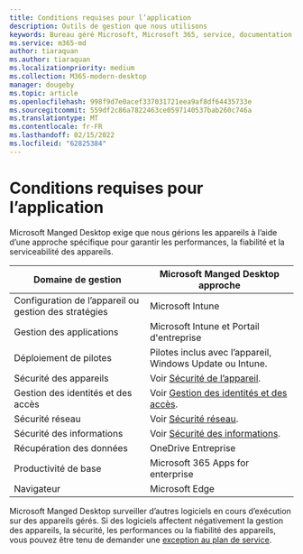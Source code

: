 ```yaml
---
title: Conditions requises pour l’application
description: Outils de gestion que nous utilisons
keywords: Bureau géré Microsoft, Microsoft 365, service, documentation
ms.service: m365-md
author: tiaraquan
ms.author: tiaraquan
ms.localizationpriority: medium
ms.collection: M365-modern-desktop
manager: dougeby
ms.topic: article
ms.openlocfilehash: 998f9d7e0acef337031721eea9af8df64435733e
ms.sourcegitcommit: 559df2c86a7822463ce0597140537bab260c746a
ms.translationtype: MT
ms.contentlocale: fr-FR
ms.lasthandoff: 02/15/2022
ms.locfileid: "62825384"
---
```

# <a name="app-requirements"></a>Conditions requises pour l’application

<!--This topic is the target for aka.ms/app-req. This is aka link is used from EA agreement for MMD. do not delete.-->

<!--Application addendum -->

Microsoft Manged Desktop exige que nous gérions les appareils à l’aide d’une approche spécifique pour garantir les performances, la fiabilité et la serviceabilité des appareils.

| Domaine de gestion  | Microsoft Manged Desktop approche |
| ----- | ----- |
| Configuration de l’appareil ou gestion des stratégies | Microsoft Intune |
| Gestion des applications | Microsoft Intune et Portail d'entreprise |
| Déploiement de pilotes | Pilotes inclus avec l’appareil, Windows Update ou Intune. |
| Sécurité des appareils | Voir [Sécurité de l’appareil](security.md#device-security). |
| Gestion des identités et des accès | Voir [Gestion des identités et des accès](security.md#identity-and-access-management). |
| Sécurité réseau | Voir [Sécurité réseau](security.md#network-security). |
| Sécurité des informations | Voir [Sécurité des informations](security.md#information-security). |
| Récupération des données | OneDrive Entreprise |
| Productivité de base | Microsoft 365 Apps for enterprise |
| Navigateur | Microsoft Edge |

Microsoft Manged Desktop surveiller d’autres logiciels en cours d’exécution sur des appareils gérés. Si des logiciels affectent négativement la gestion des appareils, la sécurité, les performances ou la fiabilité des appareils, vous pouvez être tenu de demander une [exception au plan de service](customizing.md).
